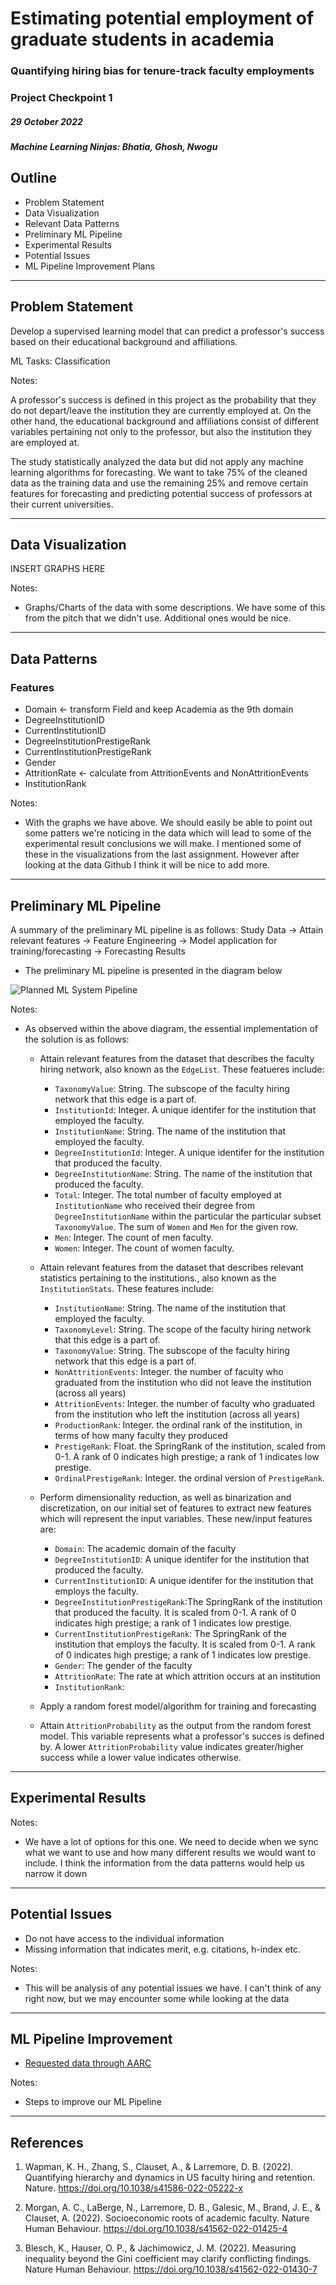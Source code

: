 # Estimating potential employment of graduate students in academia
### Quantifying hiring bias for tenure-track faculty employments
### Project Checkpoint 1
##### 29 October 2022
##### Machine Learning Ninjas: Bhatia, Ghosh, Nwogu

## Outline
- Problem Statement
- Data Visualization
- Relevant Data Patterns
- Preliminary ML Pipeline
- Experimental Results
- Potential Issues
- ML Pipeline Improvement Plans

---

## Problem Statement

Develop a supervised learning model that can predict a professor's success based on their educational background and affiliations. 

ML Tasks: Classification

Notes:

A professor's success is defined in this project as the probability that they do not depart/leave the institution they are currently employed at. On the other hand, the educational background and affiliations consist of different variables pertaining not only to the professor, but also the institution they are employed at.


The study statistically analyzed the data but did not apply any machine learning algorithms for forecasting. We want to take 75% of the cleaned data as the training data and use the remaining 25% and remove certain features for forecasting and predicting potential success of professors at their current universities. 


--- 

## Data Visualization

INSERT GRAPHS HERE

Notes:

- Graphs/Charts of the data with some descriptions. We have some of this from the pitch that we didn't use. Additional ones would be nice.

---

## Data Patterns

### Features
- Domain <- transform Field and keep Academia as the 9th domain
- DegreeInstitutionID
- CurrentInstitutionID
- DegreeInstitutionPrestigeRank
- CurrentInstitutionPrestigeRank
- Gender
- AttritionRate <- calculate from AttritionEvents and NonAttritionEvents
- InstitutionRank

Notes:

- With the graphs we have above. We should easily be able to point out some patters we're noticing in the data which will lead to some of the experimental result conclusions we will make. I  mentioned some of these in the visualizations from the last assignment. However after looking at the data Github I think it will be nice to add more.

---

## Preliminary ML Pipeline 

A summary of the preliminary ML pipeline is as follows:
Study Data -> Attain relevant features -> Feature Engineering -> Model application for training/forecasting -> Forecasting Results
- The preliminary ML pipeline is presented in the diagram below

![Planned ML System Pipeline](https://mermaid.ink/img/pako:eNp1UstuwjAQ_BXLZ_iBHCqhhlaRKCBA7SHOwcRLsPADOWtahPj3OgaiQMCn9ezOrHfWJ1paATShG2V_yy13SMhkwQzDsahgImskw-EbyczeIzMknMzUKNGjtGaJHOt-PoQRHKnKOolb3ci1l5iaeYwEhrE8T63m0hAWJFKoHECnS5ZG_N07Bwb7iR5h7iDEFSy42b2g9ko-wQhwMRwhhoeGogVHiEiH2BCKu3lOARJWkw_baJ6b3GW6vBWaO7vma6kkHouLSTdz89bl0KdpteJ_1lh9_ObK95pn4hGZcg0vXBPP8ZaxsshVjL7g4vyP1WCK51vOe2u_Pvip9HWICRxAkedjTa1p_Rkfwnbqe_M7WLBP-PLm_hV62N_MCWm46uIFHVANLnwsEf73qZmLUdyCBkaTEArudowycw513KNdHk1JE3QeBtTvRVh-KnnluKbJhqsazv84TCqw?type=png)

Notes:

- As observed within the above diagram, the essential implementation of the solution is as follows:
    - Attain relevant features from the dataset that describes the faculty hiring network, also known as the `EdgeList`. These featueres include:
        - `TaxonomyValue`: String. The subscope of the faculty hiring network that this edge is a part of.
        - `InstitutionId`: Integer. A unique identifer for the institution that employed the faculty.
        - `InstitutionName`: String. The name of the institution that employed the faculty.
        - `DegreeInstitutionId`: Integer. A unique identifer for the institution that produced the faculty.
        - `DegreeInstitutionName`: String. The name of the institution that produced the faculty.
        - `Total`: Integer. The total number of faculty employed at `InstitutionName` who received their degree from `DegreeInstitutionName` within the particular the particular subset `TaxonomyValue`. The sum of `Women` and `Men` for the given row.
        - `Men`: Integer. The count of men faculty.
        - `Women`: Integer. The count of women faculty.

    - Attain relevant features from the dataset that describes relevant statistics pertaining to the institutions., also known as the `InstitutionStats`. These features include:
        - `InstitutionName`: String. The name of the institution that employed the faculty.
        - `TaxonomyLevel`: String. The scope of the faculty hiring network that this edge is a part of.
        - `TaxonomyValue`: String. The subscope of the faculty hiring network that this edge is a part of.
        - `NonAttritionEvents`: Integer. the number of faculty who graduated from the institution who did not leave the institution (across all years)
        - `AttritionEvents`: Integer. the number of faculty who graduated from the institution who left the institution (across all years)
        - `ProductionRank`: Integer. the ordinal rank of the institution, in terms of how many faculty they produced
        - `PrestigeRank`: Float. the SpringRank of the institution, scaled from 0-1. A rank of 0 indicates high prestige; a rank of 1 indicates low prestige.
        - `OrdinalPrestigeRank`: Integer. the ordinal version of `PrestigeRank`.
        
    - Perform dimensionality reduction, as well as binarization and discretization, on our initial set of features to extract new features which will represent the input variables. These new/input features are:
        - `Domain`: The academic domain of the faculty
        - `DegreeInstitutionID`: A unique identifer for the institution that produced the faculty.
        - `CurrentInstitutionID`: A unique identifer for the institution that employs the faculty.
        - `DegreeInstitutionPrestigeRank`:The SpringRank of the institution that produced the faculty. It is scaled from 0-1. A rank of 0 indicates high prestige; a rank of 1 indicates low prestige.
        - `CurrentInstitutionPrestigeRank`: The SpringRank of the institution that employs the faculty. It is scaled from 0-1. A rank of 0 indicates high prestige; a rank of 1 indicates low prestige.
        - `Gender`: The gender of the faculty
        - `AttritionRate`: The rate at which attrition occurs at an institution
        - `InstitutionRank`: 
    - Apply a random forest model/algorithm for training and forecasting
    - Attain `AttritionProbability` as the output from the random forest model. This variable represents what a professor's succes is defined by. A lower `AttritionProbability` value indicates greater/higher success while a lower value indicates otherwise.


---

## Experimental Results 

Notes:

- We have a lot of options for this one. We need to decide when we sync what we want to use and how many different results we would want to include. I think the information from the data patterns would help us narrow it down

---

## Potential Issues 

- Do not have access to the individual information
- Missing information that indicates merit, e.g. citations, h-index etc. 

Notes:
- This will be analysis of any potential issues we have. I can't think of any right now, but we may encounter some while looking at the data

---

## ML Pipeline Improvement

- [Requested data through AARC](https://aarcresearch.com/access-our-data)

Notes:

- Steps to improve our ML Pipeline 

---

## References

1. Wapman, K. H., Zhang, S., Clauset, A., & Larremore, D. B. (2022). Quantifying hierarchy and dynamics in US faculty hiring and retention. Nature. https://doi.org/10.1038/s41586-022-05222-x

2. Morgan, A. C., LaBerge, N., Larremore, D. B., Galesic, M., Brand, J. E., & Clauset, A. (2022). Socioeconomic roots of academic faculty. Nature Human Behaviour. https://doi.org/10.1038/s41562-022-01425-4

3. Blesch, K., Hauser, O. P., & Jachimowicz, J. M. (2022). Measuring inequality beyond the Gini coefficient may clarify conflicting findings. Nature Human Behaviour. https://doi.org/10.1038/s41562-022-01430-7

